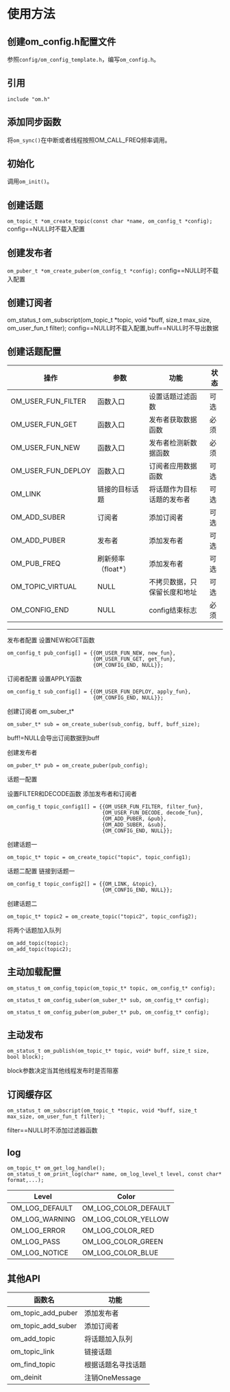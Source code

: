 # 使用方法
## 创建om_config.h配置文件
参照`config/om_config_template.h`，编写`om_config.h`。
## 引用
`include "om.h"`
## 添加同步函数
将`om_sync()`在中断或者线程按照OM_CALL_FREQ频率调用。
## 初始化
调用`om_init()`。
## 创建话题
`om_topic_t *om_create_topic(const char *name, om_config_t *config);`
config==NULL时不载入配置
## 创建发布者
`om_puber_t *om_create_puber(om_config_t *config);`
config==NULL时不载入配置
## 创建订阅者
om_status_t om_subscript(om_topic_t *topic, void *buff, size_t max_size, om_user_fun_t filter);
config==NULL时不载入配置,buff==NULL时不导出数据
## 创建话题配置
| 操作               | 参数               | 功能                         | 状态 |
| ------------------ | ------------------ | ---------------------------- | ---- |
| OM_USER_FUN_FILTER | 函数入口           | 设置话题过滤函数             | 可选 |
| OM_USER_FUN_GET    | 函数入口           | 发布者获取数据函数           | 必须 |
| OM_USER_FUN_NEW    | 函数入口           | 发布者检测新数据函数         | 必须 |
| OM_USER_FUN_DEPLOY | 函数入口           | 订阅者应用数据函数           | 可选 |
| OM_LINK            | 链接的目标话题     | 将话题作为目标话题的发布者   | 可选 |
| OM_ADD_SUBER       | 订阅者             | 添加订阅者                   | 可选 |
| OM_ADD_PUBER       | 发布者             | 添加发布者                   | 可选 |
| OM_PUB_FREQ        | 刷新频率（float*） | 添加发布者                   | 可选 |
| OM_TOPIC_VIRTUAL   | NULL               | 不拷贝数据，只保留长度和地址 | 可选 |
| OM_CONFIG_END      | NULL               | config结束标志               | 必须 |
----
发布者配置
设置NEW和GET函数

    om_config_t pub_config[] = {{OM_USER_FUN_NEW, new_fun},
                                {OM_USER_FUN_GET, get_fun},
                                {OM_CONFIG_END, NULL}};

订阅者配置
设置APPLY函数

    om_config_t sub_config[] = {{OM_USER_FUN_DEPLOY, apply_fun},
                                {OM_CONFIG_END, NULL}};

创建订阅者
om_suber_t*

    om_suber_t* sub = om_create_suber(sub_config, buff, buff_size);
buff!=NULL会导出订阅数据到buff

创建发布者

    om_puber_t* pub = om_create_puber(pub_config);

话题一配置

设置FILTER和DECODE函数
添加发布者和订阅者

    om_config_t topic_config1[] = {{OM_USER_FUN_FILTER, filter_fun},
                                   {OM_USER_FUN_DECODE, decode_fun},
                                   {OM_ADD_PUBER, &pub},
                                   {OM_ADD_SUBER, &sub},
                                   {OM_CONFIG_END, NULL}};
创建话题一

    om_topic_t* topic = om_create_topic("topic", topic_config1);

话题二配置
链接到话题一

    om_config_t topic_config2[] = {{OM_LINK, &topic},
                                   {OM_CONFIG_END, NULL}};

创建话题二

    om_topic_t* topic2 = om_create_topic("topic2", topic_config2);

将两个话题加入队列

    om_add_topic(topic);
    om_add_topic(topic2);

## 主动加载配置

    om_status_t om_config_topic(om_topic_t* topic, om_config_t* config);

    om_status_t om_config_suber(om_suber_t* sub, om_config_t* config);

    om_status_t om_config_puber(om_puber_t* pub, om_config_t* config);

## 主动发布
    om_status_t om_publish(om_topic_t* topic, void* buff, size_t size, bool block);
block参数决定当其他线程发布时是否阻塞
## 订阅缓存区
    om_status_t om_subscript(om_topic_t *topic, void *buff, size_t max_size, om_user_fun_t filter);

filter==NULL时不添加过滤器函数
## log
    om_topic_t* om_get_log_handle();
    om_status_t om_print_log(char* name, om_log_level_t level, const char* format,...);

| Level          | Color                |
| -------------- | -------------------- |
| OM_LOG_DEFAULT | OM_LOG_COLOR_DEFAULT |
| OM_LOG_WARNING | OM_LOG_COLOR_YELLOW  |
| OM_LOG_ERROR   | OM_LOG_COLOR_RED     |
| OM_LOG_PASS    | OM_LOG_COLOR_GREEN   |
| OM_LOG_NOTICE  | OM_LOG_COLOR_BLUE    |
## 其他API
| 函数名             | 功能               |
| ------------------ | ------------------ |
| om_topic_add_puber | 添加发布者         |
| om_topic_add_suber | 添加订阅者         |
| om_add_topic       | 将话题加入队列     |
| om_topic_link      | 链接话题           |
| om_find_topic      | 根据话题名寻找话题 |
| om_deinit          | 注销OneMessage     |